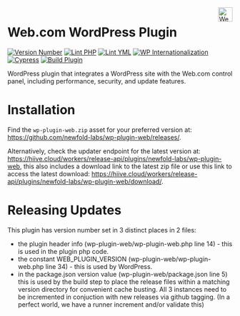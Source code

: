 <a href="https://web.com/" target="_blank">
    <img src="https://raw.githubusercontent.com/newfold-labs/wp-plugin-web/main/assets/svg/web-logo.svg" alt="Web.com Logo" title="Web.com" align="right" height="32" />
</a>

# Web.com WordPress Plugin

[![Version Number](https://img.shields.io/github/v/release/newfold-labs/wp-plugin-web?color=21a0ed&labelColor=333333)](https://github.com/newfold/wp-plugin-web/releases)
[![Lint PHP](https://github.com/newfold-labs/wp-plugin-web/actions/workflows/lint-php.yml/badge.svg?branch=main)](https://github.com/newfold-labs/wp-plugin-web/actions/workflows/lint-php.yml)
[![Lint YML](https://github.com/newfold-labs/wp-plugin-web/actions/workflows/lint-yml.yml/badge.svg)](https://github.com/newfold-labs/wp-plugin-web/actions/workflows/lint-yml.yml)
[![WP Internationalization](https://github.com/newfold-labs/wp-plugin-web/actions/workflows/wp-i18n.yml/badge.svg)](https://github.com/newfold-labs/wp-plugin-web/actions/workflows/wp-i18n.yml)
[![Cypress](https://github.com/newfold-labs/wp-plugin-web/actions/workflows/cypress.yml/badge.svg?branch=main)](https://github.com/newfold-labs/wp-plugin-web/actions/workflows/cypress.yml)
[![Build Plugin](https://github.com/newfold-labs/wp-plugin-web/actions/workflows/upload-artifact-on-push.yml/badge.svg)](https://github.com/newfold-labs/wp-plugin-web/actions/workflows/upload-artifact-on-push.yml)

WordPress plugin that integrates a WordPress site with the Web.com control panel, including performance, security, and
update features.

# Installation

Find the `wp-plugin-web.zip` asset for your preferred version at: https://github.com/newfold-labs/wp-plugin-web/releases/.

Alternatively, check the updater endpoint for the latest version at: https://hiive.cloud/workers/release-api/plugins/newfold-labs/wp-plugin-web, this also includes a download link to the latest zip file or use this link to access the latest download: https://hiive.cloud/workers/release-api/plugins/newfold-labs/wp-plugin-web/download/.

# Releasing Updates

This plugin has version number set in 3 distinct places in 2 files:

- the plugin header info (wp-plugin-web/wp-plugin-web.php line 14) - this is used in the plugin php code.
- the constant WEB_PLUGIN_VERSION (wp-plugin-web/wp-plugin-web.php line 34) - this is used by
  WordPress.
- in the package.json version value (wp-plugin-web/package.json line 5) this is used by the build step to place
  the release files within a matching version directory for convenient cache busting. All 3 instances need to be
  incremented in conjuction with new releases via github tagging.
  (In a perfect world, we have a runner increment and/or validate this)
